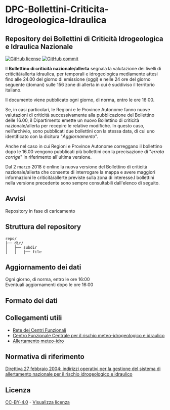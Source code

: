 # DPC-Bollettini-Criticita-Idrogeologica-Idraulica
## Repository dei Bollettini di Criticità Idrogeologica e Idraulica Nazionale

[![GitHub license](https://img.shields.io/badge/License-Creative%20Commons%20Attribution%204.0%20International-blue)](https://github.com/pcm-dpc/DPC-Bollettini-Criticita-Idrogeologica-Idraulica/blob/master/LICENSE)
[![GitHub commit](https://img.shields.io/github/last-commit/pcm-dpc/DPC-Bollettini-Criticita-Idrogeologica-Idraulica)](https://github.com/pcm-dpc/DPC-Bollettini-Criticita-Idrogeologica-Idraulica/commits/master)

Il **Bollettino di criticità nazionale/allerta** segnala la valutazione dei livelli di criticità/allerta idraulica, per temporali e idrogeologica mediamente attesi fino alle 24.00 del giorno di emissione (oggi) e nelle 24 ore del giorno seguente (domani) sulle 156 zone di allerta in cui è suddiviso il territorio italiano.

Il documento viene pubblicato ogni giorno, di norma, entro le ore 16:00.

Se, in casi particolari, le Regioni e le Province Autonome fanno nuove valutazioni di criticità successivamente alla pubblicazione del Bollettino delle 16.00, il Dipartimento emette un nuovo Bollettino di criticità nazionale/allerta per recepire le relative modifiche. In questo caso, nell’archivio, sono pubblicati due bollettini con la stessa data, di cui uno identificato con la dicitura "*Aggiornamento*".

Anche nel caso in cui Regioni e Province Autonome correggano il bollettino dopo le 16.00 vengono pubblicati più bollettini con la precisazione di "*errata corrige*" in riferimento all'ultima versione.

Dal 2 marzo 2018 è online la nuova versione del Bollettino di criticità nazionale/allerta che consente di interrogare la mappa e avere maggiori informazioni le criticità/allerte previste sulla zona di interesse.I bollettini nella versione precedente sono sempre consultabili dall'elenco di seguito.

## Avvisi
Repository in fase di caricamento

## Struttura del repository
```
repo/
├── dir/
│   ├── subdir
│   │   ├── file
```

## Aggiornamento dei dati
Ogni giorno, di norma, entro le ore 16:00<br>
Eventuali aggiornamenti dopo le ore 16:00

## Formato dei dati

## Collegamenti utili
* [Rete dei Centri Funzionali](https://servizio-nazionale.protezionecivile.gov.it/it/approfondimento/rete-dei-centri-funzionali/)
* [Centro Funzionale Centrale per il rischio meteo-idrogeologico e idraulico](https://rischi.protezionecivile.gov.it/it/meteo-idro/attivita/centro-funzionale-centrale)
* [Allertamento meteo-idro](https://rischi.protezionecivile.gov.it/it/approfondimento/rischio-meteo-idro-lallertamento)

## Normativa di riferimento
[Direttiva 27 febbraio 2004: indirizzi operativi per la gestione del sistema di allertamento nazionale per il rischio idrogeologico e idraulico](https://www.protezionecivile.gov.it/it/normativa/direttiva-27-febbraio-2004--indirizzi-operativi-per-la-gestione-del-sistema-di-allertamento-nazionale-per-il-rischio-idrogeologico-e-idraulico)

## Licenza

[CC-BY-4.0](https://creativecommons.org/licenses/by/4.0/deed.it) - [Visualizza licenza](https://github.com/pcm-dpc/DPC-Mappe/blob/master/LICENSE)

